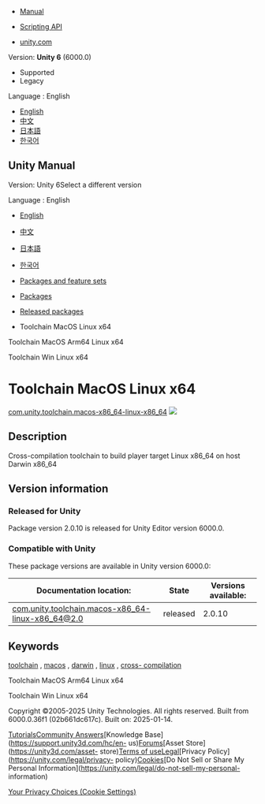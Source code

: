 [](https://docs.unity3d.com)

  * [Manual](../Manual/index.html)
  * [Scripting API](../ScriptReference/index.html)

  * [unity.com](https://unity.com/)

Version: **Unity 6** (6000.0)

  * Supported
  * Legacy

Language : English

  * [English](/Manual/com.unity.toolchain.macos-x86_64-linux-x86_64.html)
  * [中文](/cn/current/Manual/com.unity.toolchain.macos-x86_64-linux-x86_64.html)
  * [日本語](/ja/current/Manual/com.unity.toolchain.macos-x86_64-linux-x86_64.html)
  * [한국어](/kr/current/Manual/com.unity.toolchain.macos-x86_64-linux-x86_64.html)

[](https://docs.unity3d.com)

## Unity Manual

Version: Unity 6Select a different version

Language : English

  * [English](/Manual/com.unity.toolchain.macos-x86_64-linux-x86_64.html)
  * [中文](/cn/current/Manual/com.unity.toolchain.macos-x86_64-linux-x86_64.html)
  * [日本語](/ja/current/Manual/com.unity.toolchain.macos-x86_64-linux-x86_64.html)
  * [한국어](/kr/current/Manual/com.unity.toolchain.macos-x86_64-linux-x86_64.html)

  * [Packages and feature sets](PackagesList.html)
  * [Packages](Packages-all.html)
  * [Released packages](pack-safe.html)
  * Toolchain MacOS Linux x64 

[](com.unity.toolchain.macos-arm64-linux-x86_64.html)

Toolchain MacOS Arm64 Linux x64

[](com.unity.toolchain.win-x86_64-linux-x86_64.html)

Toolchain Win Linux x64

# Toolchain MacOS Linux x64

[com.unity.toolchain.macos-x86_64-linux-x86_64](https://docs.unity3d.com/Packages/com.unity.toolchain.macos-x86_64-linux-x86_64@2.0/manual/index.html)
![](../uploads/Main/iconRel.png)

## Description

Cross-compilation toolchain to build player target Linux x86_64 on host Darwin
x86_64

## Version information

### Released for Unity

Package version 2.0.10 is released for Unity Editor version 6000.0.

### Compatible with Unity

These package versions are available in Unity version 6000.0:

**Documentation location:** | **State** | **Versions available:**  
---|---|---  
[com.unity.toolchain.macos-x86_64-linux-x86_64@2.0](https://docs.unity3d.com/Packages/com.unity.toolchain.macos-x86_64-linux-x86_64@2.0/manual/index.html) | released | 2.0.10  
  
## Keywords

[toolchain](pack-keys.html#toolchain) , [macos](pack-keys.html#macos) ,
[darwin](pack-keys.html#darwin) , [linux](pack-keys.html#linux) , [cross-
compilation](pack-keys.html#cross-compilation)

[](com.unity.toolchain.macos-arm64-linux-x86_64.html)

Toolchain MacOS Arm64 Linux x64

[](com.unity.toolchain.win-x86_64-linux-x86_64.html)

Toolchain Win Linux x64

Copyright ©2005-2025 Unity Technologies. All rights reserved. Built from
6000.0.36f1 (02b661dc617c). Built on: 2025-01-14.

[Tutorials](https://learn.unity.com/)[Community
Answers](https://answers.unity3d.com)[Knowledge
Base](https://support.unity3d.com/hc/en-
us)[Forums](https://forum.unity3d.com)[Asset Store](https://unity3d.com/asset-
store)[Terms of
use](https://docs.unity3d.com/Manual/TermsOfUse.html)[Legal](https://unity.com/legal)[Privacy
Policy](https://unity.com/legal/privacy-
policy)[Cookies](https://unity.com/legal/cookie-policy)[Do Not Sell or Share
My Personal Information](https://unity.com/legal/do-not-sell-my-personal-
information)

[Your Privacy Choices (Cookie Settings)](javascript:void\(0\);)

